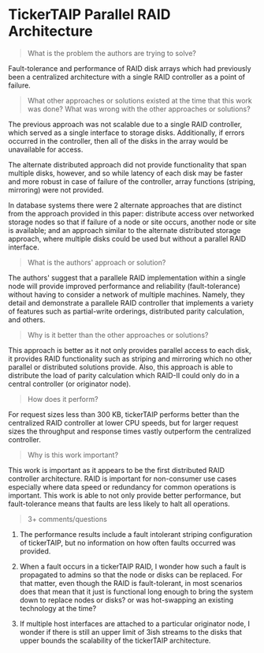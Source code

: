 # TickerTAIP Parallel RAID Architecture

> What is the problem the authors are trying to solve?

Fault-tolerance and performance of RAID disk arrays which had previously been a
centralized architecture with a single RAID controller as a point of failure.

> What other approaches or solutions existed at the time that this
> work was done? What was wrong with the other approaches or solutions?

The previous approach was not scalable due to a single RAID controller, which
served as a single interface to storage disks. Additionally, if errors occurred
in the controller, then all of the disks in the array would be unavailable for
access.

The alternate distributed approach did not provide functionality that span
multiple disks, however, and so while latency of each disk may be faster and
more robust in case of failure of the controller, array functions
(striping, mirroring) were not provided.

In database systems there were 2 alternate approaches that are distinct from
the approach provided in this paper: distribute access over networked storage
nodes so that if failure of a node or site occurs, another node or site is
available; and an approach similar to the alternate distributed storage
approach, where multiple disks could be used but without a parallel RAID interface.

> What is the authors' approach or solution?

The authors' suggest that a parallele RAID implementation within a single node
will provide improved performance and reliability (fault-tolerance) without
having to consider a network of multiple machines. Namely, they detail and
demonstrate a parallele RAID controller that implements a variety of features
such as partial-write orderings, distributed parity calculation, and others.

> Why is it better than the other approaches or solutions?

This approach is better as it not only provides parallel access to each disk,
it provides RAID functionality such as striping and mirroring which no other
parallel or distributed solutions provide. Also, this approach is able to
distribute the load of parity calculation which RAID-II could only do in
a central controller (or originator node).

> How does it perform?

For request sizes less than 300 KB, tickerTAIP performs better than the
centralized RAID controller at lower CPU speeds, but for larger request
sizes the throughput and response times vastly outperform the centralized
controller.

> Why is this work important?

This work is important as it appears to be the first distributed RAID
controller architecture. RAID is important for non-consumer use cases
especially where data speed or redundancy for common operations is important.
This work is able to not only provide better performance, but fault-tolerance
means that faults are less likely to halt all operations.

> 3+ comments/questions

1. The performance results include a fault intolerant striping configuration
   of tickerTAIP, but no information on how often faults occurred was provided.

2. When a fault occurs in a tickerTAIP RAID, I wonder how such a fault
   is propagated to admins so that the node or disks can be replaced. For that
   matter, even though the RAID is fault-tolerant, in most scenarios does that
   mean that it just is functional long enough to bring the system down to
   replace nodes or disks? or was hot-swapping an existing technology at the
   time?
   
3. If multiple host interfaces are attached to a particular originator node,
   I wonder if there is still an upper limit of 3ish streams to the disks that
   upper bounds the scalability of the tickerTAIP architecture.
